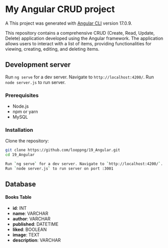# My Angular CRUD project
A
This project was generated with [Angular CLI](https://github.com/angular/angular-cli) version 17.0.9.

This repository contains a comprehensive CRUD (Create, Read, Update, Delete) application developed using the Angular framework. The application allows users to interact with a list of items, providing functionalities for viewing, creating, editing, and deleting items.

## Development server

Run `ng serve` for a dev server. Navigate to `http://localhost:4200/`.
Run `node server.js` to run server.


### Prerequisites

- Node.js
- npm or yarn
- MySQL

### Installation

Clone the repository:

   ```bash
   git clone https://github.com/looppng/19_Angular.git
   cd 19_Angular
   
   Run `ng serve` for a dev server. Navigate to `http://localhost:4200/`.
   Run `node server.js` to run server on port :3001
   ```

## Database

#### Books Table

- **id**: INT
- **name**: VARCHAR
- **author**: VARCHAR
- **published**: DATETIME
- **liked**: BOOLEAN
- **image**: TEXT
- **description**: VARCHAR
